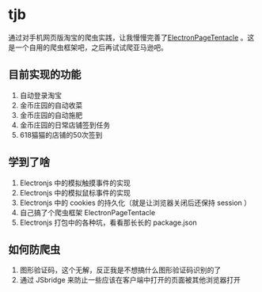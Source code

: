 # tjb

通过对手机网页版淘宝的爬虫实践，让我慢慢完善了[ElectronPageTentacle](https://github.com/cxwithyxy/ElectronPageTentacle) 。这是一个自用的爬虫框架吧，之后再试试爬亚马逊吧。



## 目前实现的功能

1. 自动登录淘宝
2. 金币庄园的自动收菜
3. 金币庄园的自动施肥
4. 金币庄园的日常店铺签到任务
5. 618猫猫的店铺的50次签到



## 学到了啥

1. Electronjs 中的模拟触摸事件的实现
2. Electronjs 中的模拟鼠标事件的实现
3. Electronjs 中的 cookies 的持久化（就是让浏览器关闭后还保持 session ）
4. 自己搞了个爬虫框架 ElectronPageTentacle
5. Electronjs 打包中的各种坑，看看那长长的 package.json



## 如何防爬虫

1. 图形验证码，这个无解，反正我是不想搞什么图形验证码识别的了
2. 通过 JSbridge 来防止一些应该在客户端中打开的页面被其他浏览器打开